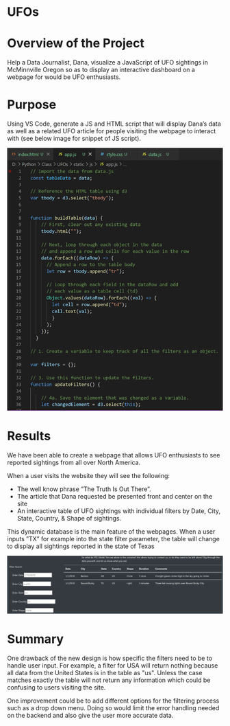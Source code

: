 # UFOs
# Overview of the Project
Help a Data Journalist, Dana, visualize a JavaScript of UFO sightings in McMinnville Oregon so as to display an interactive dashboard on a webpage for would be UFO enthusiasts.

# Purpose
Using VS Code, generate a JS and HTML script that will display Dana’s data as well as a related UFO article for people visiting the webpage to interact with (see below image for snippet of JS script).

![image](https://github.com/faridah-m/UFOs/blob/main/images/app_js.PNG)

# Results
We have been able to create a webpage that allows UFO enthusiasts to see reported sightings from all over North America.

When a user visits the website they will see the following:
- The well know phrase ”The Truth Is Out There”.
- The article that Dana requested be presented front and center on the site
- An interactive table of UFO sightings with individual filters by Date, City, State, Country, & Shape of sightings. 

This dynamic database is the main feature of the webpages. When a user inputs ”TX” for example into the state filter parameter, the table will change to display all sightings reported in the state of Texas

![image](https://github.com/faridah-m/UFOs/blob/main/images/Filtered_Data.PNG)

# Summary
One drawback of the new design is how specific the filters need to be to handle user input. For example, a filter for USA will return nothing because all data from the United States is in the table as "us". Unless the case matches exactly the table will not return any information which could be confusing to users visiting the site.

One improvement could be to add different options for the filtering process such as a drop down menu. Doing so would limit the error handling needed on the backend and also give the user more accurate data.
